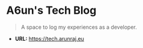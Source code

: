 # A6un's Tech Blog

> A space to log my experiences as a developer.

- **URL:** https://tech.arunraj.eu
